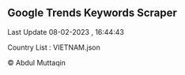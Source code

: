 

## Google Trends Keywords Scraper 
 
Last Update 08-02-2023 , 16:44:43

Country List :
VIETNAM.json



© Abdul Muttaqin 
